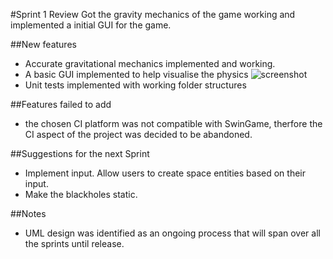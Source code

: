 #Sprint 1 Review
	Got the gravity mechanics of the game working and implemented a initial GUI for the game.

##New features
+ Accurate gravitational mechanics implemented and working.
+ A basic GUI implemented to help visualise the physics ![screenshot](prints/Sprint_1/sprint_1_end.jpg)
+ Unit tests implemented with working folder structures

##Features failed to add
+ the chosen CI platform was not compatible with SwinGame, therfore the CI aspect of the project was decided to be abandoned.

##Suggestions for the next Sprint
+ Implement input. Allow users to create space entities based on their input.
+ Make the blackholes static.

##Notes
+ UML design was identified as an ongoing process that will span over all the sprints until release.